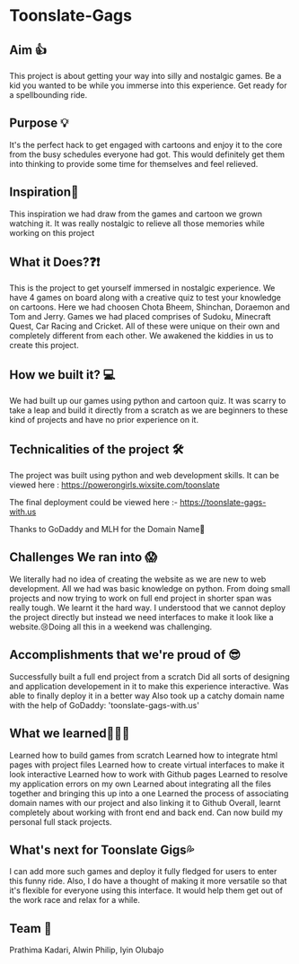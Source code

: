 # Toonslate-Gags

## Aim 👍
This project is about getting your way into silly and nostalgic games. Be a kid you wanted to be while you immerse into this experience. Get ready for a spellbounding ride.

## Purpose 💡
It's the perfect hack to get engaged with cartoons and enjoy it to the core from the busy schedules everyone had got. This would definitely get them into thinking to provide some time for themselves and feel relieved.

## Inspiration🔆
This inspiration we had draw from the games and cartoon we grown watching it. It was really nostalgic to relieve all those memories while working on this project

## What it Does?❓❗
This is the project to get yourself immersed in nostalgic experience. We have 4 games on board along with a creative quiz to test your knowledge on cartoons. Here we had choosen Chota Bheem, Shinchan, Doraemon and Tom and Jerry. Games we had placed comprises of Sudoku, Minecraft Quest, Car  Racing and Cricket. All of these were unique on their own and completely different from each other. We awakened the kiddies in us to create this project. 

## How we built it? 💻
We had built up our games using python and cartoon quiz. It was scarry to take a leap and build it directly from a scratch as we are beginners to these kind of projects and have no prior experience on it. 

## Technicalities of the project 🛠

The project was built using python and web development skills. It can be viewed here : https://powerongirls.wixsite.com/toonslate

The final deployment could be viewed here :- https://toonslate-gags-with.us

Thanks to GoDaddy and MLH for the Domain Name🤩

## Challenges We ran into 😱
We literally had no idea of creating the website as we are new to web development. All we had was basic knowledge on python. From doing small projects and now trying to work on full end project in shorter span was really tough. We learnt it the hard way. I understood that we cannot deploy the project directly but instead we need interfaces to make it look like a website.😢Doing all this in a weekend was challenging.

## Accomplishments that we're proud of 😎
Successfully built a full end project from a scratch
Did all sorts of designing and application developement in it to make this experience interactive.
Was able to finally deploy it in a better way
Also took up a catchy domain name with the help of GoDaddy: 'toonslate-gags-with.us'

## What we learned👨🏻‍🎓
Learned how to build games from scratch
Learned how to integrate html pages with project files
Learned how to create virtual interfaces to make it look interactive
Learned how to work with Github pages
Learned to resolve my application errors on my own
Learned about integrating all the files together and bringing this up into a one
Learned the process of associating domain names with our project and also linking it to Github
Overall, learnt completely about working with front end and back end. Can now build my personal full stack projects.

## What's next for Toonslate Gigs💦
I can add more such games and deploy it fully fledged for users to enter this funny ride. Also, I do have a thought of making it more versatile so that it's flexible for everyone using this interface. It would help them get out of the work race and relax for a while.

## Team 🙌

Prathima Kadari, Alwin Philip, Iyin Olubajo
